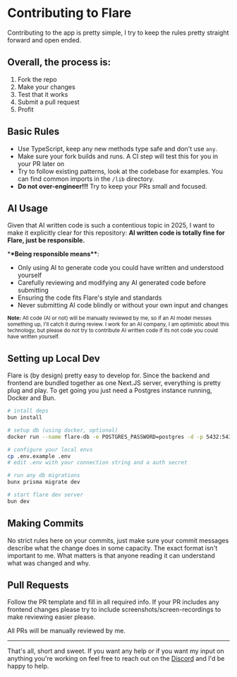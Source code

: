 # Contributing to Flare

Contributing to the app is pretty simple, I try to keep the rules pretty straight forward and open ended.

## Overall, the process is:

1. Fork the repo
2. Make your changes
3. Test that it works
4. Submit a pull request
5. Profit

## Basic Rules

- Use TypeScript, keep any new methods type safe and don't use `any`.
- Make sure your fork builds and runs. A CI step will test this for you in your PR later on
- Try to follow existing patterns, look at the codebase for examples. You can find common imports in the `/lib` directory.
- **Do not over-engineer!!!** Try to keep your PRs small and focused.

## AI Usage

Given that AI written code is such a contentious topic in 2025, I want to make it explicitly clear for this repository: **AI written code is totally fine for Flare, just be responsible.**

\***\*Being responsible means\*\***:

- Only using AI to generate code you could have written and understood yourself
- Carefully reviewing and modifying any AI generated code before submitting
- Ensuring the code fits Flare's style and standards
- Never submitting AI code blindly or without your own input and changes

<sub>**Note:** All code (AI or not) will be manually reviewed by me, so if an AI model messes something up, I'll catch it during review. I work for an AI company, I am optimistic about this technology, but please do not try to contribute AI written code if its not code you could have written yourself.</sub>

## Setting up Local Dev

Flare is (by design) pretty easy to develop for. Since the backend and frontend are bundled together as one Next.JS server, everything is pretty plug and play. To get going you just need a Postgres instance running, Docker and Bun.

```bash
# intall deps
bun install

# setup db (using docker, optional)
docker run --name flare-db -e POSTGRES_PASSWORD=postgres -d -p 5432:5432 postgres:16

# configure your local envs
cp .env.example .env
# edit .env with your connection string and a auth secret

# run any db migrations
bunx prisma migrate dev

# start flare dev server
bun dev
```

## Making Commits

No strict rules here on your commits, just make sure your commit messages describe what the change does in some capacity. The exact format isn't important to me. What matters is that anyone reading it can understand what was changed and why.

## Pull Requests

Follow the PR template and fill in all required info. If your PR includes any frontend changes please try to include screenshots/screen-recordings to make reviewing easier please.

All PRs will be manually reviewed by me.

---

That's all, short and sweet. If you want any help or if you want my input on anything you're working on feel free to reach out on the [Discord](https://discord.gg/t4rGHBJy) and I'd be happy to help.
